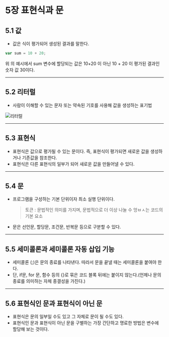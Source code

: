 # 5장 표현식과 문

## 5.1 값

- 값은 식이 평가되어 생성된 결과를 말한다.

```javascript
var sum = 10 + 20;
```

위 의 예시에서 sum 변수에 할당되는 값은 10+20 이 아닌 10 + 20 이 평가된 결과인 숫자 값 30이다.

---

## 5.2 리터럴

- 사람이 이해할 수 있는 문자 또는 약속된 기호를 사용해 값을 생성하는 표기법

![리터럴](https://github.com/HongTaeHoon/CS-Study/assets/122140479/bcdf43b5-2703-42ae-968f-3794dde193b7)

---

## 5.3 표현식

- 표현식은 값으로 평가될 수 있는 문이다. 즉, 표현식이 평가되면 새로운 값을 생성하거나 기존값을 참조한다.
- 표현식은 다른 표현식의 일부가 되어 새로운 값을 만들어낼 수 있다.

---

## 5.4 문

- 프로그램을 구성하는 기본 단위이자 최소 실행 단위이다.
  > 토큰 : 문법적인 의미를 가지며, 문법적으로 더 이상 나눌 수 엉ㅂㅅ는 코드의 기본 요소
- 문은 선언문, 할당문, 조건문, 반복문 등으로 구분할 수 있다.

---

## 5.5 세미콜론과 세미콜론 자동 삽입 기능

- 세미콜론 (;)은 문의 종료를 나타낸다. 따라서 문을 끝낼 때는 세미콜론을 붙여야 한다.
- 단, if문, for 문, 함수 등의 {}로 묶은 코드 블록 뒤에는 붙이지 않는다.(언제나 문의 종료를 의미하는 자체 종결성을 가진다.)

---

## 5.6 표현식인 문과 표현식이 아닌 문

- 표현식은 문의 일부일 수도 있고 그 자체로 문이 될 수도 있다.
- 표현식인 문과 표현식이 아닌 문을 구별하는 가장 간단하고 명료한 방법은 변수에 할당해 보는 것이다.
